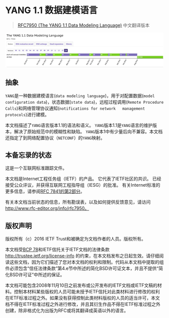 # YANG 1.1 数据建模语言

> [RFC7950 (The YANG 1.1 Data Modeling Language)](https://tools.ietf.org/html/rfc7950) 中文翻译版本

![rfc7950](images/rfc7950.jpg)

## 抽象

`YANG`是一种数据建模语言(`data modeling language`)，用于对配置数据(`model configuration data`)，状态数据(`state data`)，远程过程调用(`Remote Procedure Calls`)和网络管理协议通知(`notifications for network   management protocols`)进行建模。

本文档描述了`YANG`语言版本1.1的语法和语义。 `YANG`版本1.1是`YANG`语言的维护版本，解决了原始规范中的模糊性和缺陷。 `YANG`版本1中有少量后向不兼容。本文档还指定了到网络配置协议（`NETCONF`）的`YANG`映射。

## 本备忘录的状态

这是一个互联网标准跟踪文件。

本文档是Internet工程任务组（IETF）的产品。 它代表了IETF社区的共识。 已经接受公众评议，并获得互联网工程指导组（IESG）的批准。 有关Internet标准的更多信息，请参阅[RFC 7841的第2部分](https://tools.ietf.org/html/rfc7841#section-2)。

有关本文档当前状态的信息，所有勘误表，以及如何提供反馈意见，请访问 http://www.rfc-editor.org/info/rfc7950。

## 版权声明

版权所有（c）2016 IETF Trust和被确定为文档作者的人员。版权所有。

本文档受[BCP 78](https://tools.ietf.org/html/bcp78)和IETF信托关于IETF文档的法律条款 http://trustee.ietf.org/license-info 的约束，在本文档发布之日起生效。请仔细阅读这些文档，因为它们描述了您对本文档的权利和限制。代码从本文档中提取的组件必须包含“信任法律条款”第4.e节中所述的简化BSD许可证文本，并且不提供“简化BSD许可证”中所述的保证。

本文档可能包含2008年11月10日之前发布或公开发布的IETF文档或IETF文稿的材料。控制本材料某些版权的人员可能未授予IETF信托对此类材料进行修改的权利在IETF标准过程之外。如果没有获得控制此类材料版权的人员的适当许可，本文档不得在IETF标准过程之外进行修改，并且其衍生作品不得在IETF标准过程之外创建，除非格式化为出版为RFC或将其翻译成英语以外的语言。
